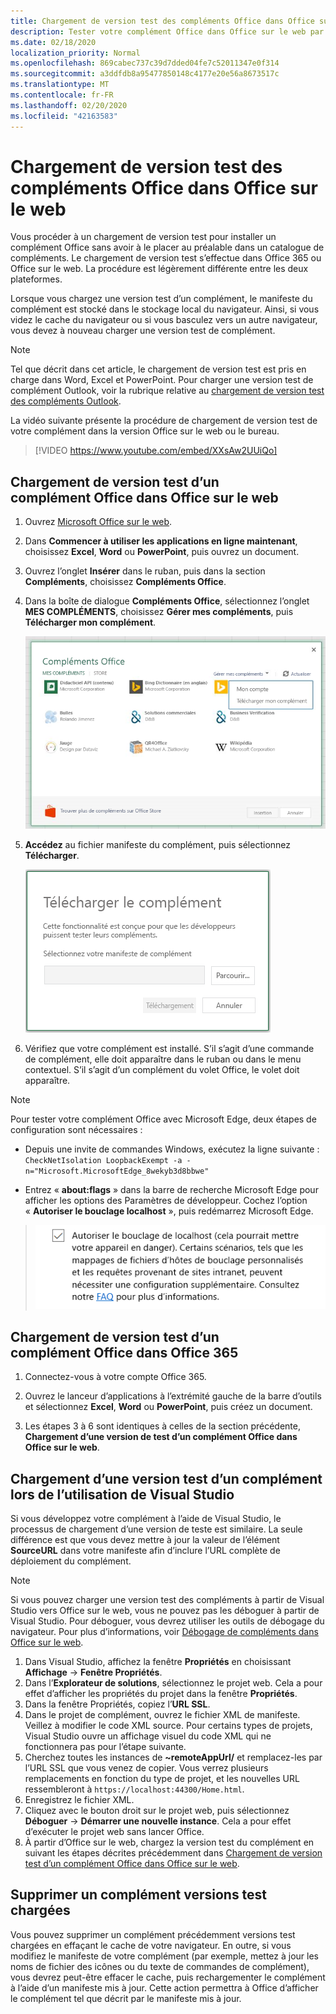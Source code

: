 ```yaml
---
title: Chargement de version test des compléments Office dans Office sur le web
description: Tester votre complément Office dans Office sur le web par chargement de version test
ms.date: 02/18/2020
localization_priority: Normal
ms.openlocfilehash: 869cabec737c39d7dded04fe7c52011347e0f314
ms.sourcegitcommit: a3ddfdb8a95477850148c4177e20e56a8673517c
ms.translationtype: MT
ms.contentlocale: fr-FR
ms.lasthandoff: 02/20/2020
ms.locfileid: "42163583"
---
```

# <a name="sideload-office-add-ins-in-office-on-the-web-for-testing"></a>Chargement de version test des compléments Office dans Office sur le web

Vous procéder à un chargement de version test pour installer un complément Office sans avoir à le placer au préalable dans un catalogue de compléments. Le chargement de version test s’effectue dans Office 365 ou Office sur le web. La procédure est légèrement différente entre les deux plateformes.

Lorsque vous chargez une version test d’un complément, le manifeste du complément est stocké dans le stockage local du navigateur. Ainsi, si vous videz le cache du navigateur ou si vous basculez vers un autre navigateur, vous devez à nouveau charger une version test de complément.

> [!NOTE]
> Tel que décrit dans cet article, le chargement de version test est pris en charge dans Word, Excel et PowerPoint. Pour charger une version test de complément Outlook, voir la rubrique relative au [chargement de version test des compléments Outlook](../outlook/sideload-outlook-add-ins-for-testing.md).

La vidéo suivante présente la procédure de chargement de version test de votre complément dans la version Office sur le web ou le bureau.

> [!VIDEO https://www.youtube.com/embed/XXsAw2UUiQo]

## <a name="sideload-an-office-add-in-in-office-on-the-web"></a>Chargement de version test d’un complément Office dans Office sur le web

1. Ouvrez [Microsoft Office sur le web](https://office.live.com/).

2. Dans **Commencer à utiliser les applications en ligne maintenant**, choisissez **Excel**, **Word** ou **PowerPoint**, puis ouvrez un document.

3. Ouvrez l’onglet **Insérer** dans le ruban, puis dans la section **Compléments**, choisissez **Compléments Office**.

4. Dans la boîte de dialogue **Compléments Office**, sélectionnez l’onglet **MES COMPLÉMENTS**, choisissez **Gérer mes compléments**, puis **Télécharger mon complément**.

    ![Boîte de dialogue Compléments Office avec une liste déroulante dans le coin supérieur droit indiquant « Gérer mes compléments » et une autre liste déroulante sous cette dernière avec l’option « Charger mon complément »](../images/office-add-ins-my-account.png)

5. **Accédez** au fichier manifeste du complément, puis sélectionnez **Télécharger**.

    ![Boîte de dialogue de téléchargement de complément avec des boutons pour parcourir, télécharger et annuler.](../images/upload-add-in.png)

6. Vérifiez que votre complément est installé. S’il s’agit d’une commande de complément, elle doit apparaître dans le ruban ou dans le menu contextuel. S’il s’agit d’un complément du volet Office, le volet doit apparaître.

> [!NOTE]
>Pour tester votre complément Office avec Microsoft Edge, deux étapes de configuration sont nécessaires : 
>
> - Depuis une invite de commandes Windows, exécutez la ligne suivante : `CheckNetIsolation LoopbackExempt -a -n="Microsoft.MicrosoftEdge_8wekyb3d8bbwe"`
>
> - Entrez « **about:flags** » dans la barre de recherche Microsoft Edge pour afficher les options des Paramètres de développeur.  Cochez l’option « **Autoriser le bouclage localhost** », puis redémarrez Microsoft Edge.

>    ![Option Autoriser le bouclage localhost de Microsoft Edge cochée.](../images/allow-localhost-loopback.png)

## <a name="sideload-an-office-add-in-in-office-365"></a>Chargement de version test d’un complément Office dans Office 365

1. Connectez-vous à votre compte Office 365.

2. Ouvrez le lanceur d’applications à l’extrémité gauche de la barre d’outils et sélectionnez **Excel**,  **Word** ou **PowerPoint**, puis créez un document.

3. Les étapes 3 à 6 sont identiques à celles de la section précédente, **Chargement d’une version de test d’un complément Office dans Office sur le web**.

## <a name="sideload-an-add-in-when-using-visual-studio"></a>Chargement d’une version test d’un complément lors de l’utilisation de Visual Studio

Si vous développez votre complément à l’aide de Visual Studio, le processus de chargement d’une version de teste est similaire. La seule différence est que vous devez mettre à jour la valeur de l’élément **SourceURL** dans votre manifeste afin d’inclure l’URL complète de déploiement du complément.

> [!NOTE]
> Si vous pouvez charger une version test des compléments à partir de Visual Studio vers Office sur le web, vous ne pouvez pas les déboguer à partir de Visual Studio. Pour déboguer, vous devrez utiliser les outils de débogage du navigateur. Pour plus d’informations, voir [Débogage de compléments dans Office sur le web](debug-add-ins-in-office-online.md).

1. Dans Visual Studio, affichez la fenêtre **Propriétés** en choisissant **Affichage** -> **Fenêtre Propriétés**.
2. Dans l’**Explorateur de solutions**, sélectionnez le projet web. Cela a pour effet d’afficher les propriétés du projet dans la fenêtre **Propriétés**.
3. Dans la fenêtre Propriétés, copiez l’**URL SSL**.
4. Dans le projet de complément, ouvrez le fichier XML de manifeste. Veillez à modifier le code XML source. Pour certains types de projets, Visual Studio ouvre un affichage visuel du code XML qui ne fonctionnera pas pour l’étape suivante.
5. Cherchez toutes les instances de **~remoteAppUrl/** et remplacez-les par l’URL SSL que vous venez de copier. Vous verrez plusieurs remplacements en fonction du type de projet, et les nouvelles URL ressembleront à `https://localhost:44300/Home.html`.
6. Enregistrez le fichier XML.
7. Cliquez avec le bouton droit sur le projet web, puis sélectionnez **Déboguer** -> **Démarrer une nouvelle instance**. Cela a pour effet d’exécuter le projet web sans lancer Office.
8. À partir d’Office sur le web, chargez la version test du complément en suivant les étapes décrites précédemment dans [Chargement de version test d’un complément Office dans Office sur le web](#sideload-an-office-add-in-in-office-on-the-web).

## <a name="remove-a-sideloaded-add-in"></a>Supprimer un complément versions test chargées

Vous pouvez supprimer un complément précédemment versions test chargées en effaçant le cache de votre navigateur. En outre, si vous modifiez le manifeste de votre complément (par exemple, mettez à jour les noms de fichier des icônes ou du texte de commandes de complément), vous devrez peut-être effacer le cache, puis rechargementer le complément à l’aide d’un manifeste mis à jour. Cette action permettra à Office d’afficher le complément tel que décrit par le manifeste mis à jour.
